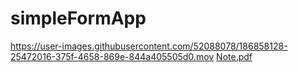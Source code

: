 # simpleFormApp
https://user-images.githubusercontent.com/52088078/186858128-25472016-375f-4658-869e-844a405505d0.mov
[Note.pdf](https://github.com/oluwaseunalo/simpleFormApp/files/9431936/Note.pdf)
